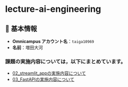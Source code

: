# lecture-ai-engineering
## 🙋 基本情報

- **Omnicampus アカウント名**：`taiga10969`  
- **名前**：増田大河

### 課題の実施内容については，以下にまとめています。
- [02_streamlit_appの実施内容について](https://github.com/Taiga10969/lecture-ai-engineering/tree/master/day1/02_streamlit_app#readme)
- [03_FastAPIの実施内容について](https://github.com/Taiga10969/lecture-ai-engineering/tree/master/day1/03_FastAPI#readme)
